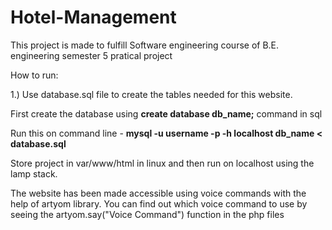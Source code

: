 # Hotel-Management
This project is made to fulfill Software engineering course of B.E. engineering semester 5 pratical project

How to run:

1.) Use database.sql file to create the tables needed for this website. 
  
  First create the database using **create database db_name;** command in sql
  
  Run this on command line - **mysql -u username -p -h localhost db_name < database.sql**

Store project in var/www/html in linux and then run on localhost using the lamp stack.


The website has been made accessible using voice commands with the help of artyom library. You can find out which voice command to use by seeing the artyom.say("Voice Command") function in the php files
